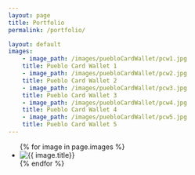 ```yaml
---
layout: page
title: Portfolio
permalink: /portfolio/

layout: default
images:
	- image_path: /images/puebloCardWallet/pcw1.jpg
    title: Pueblo Card Wallet 1
	- image_path: /images/puebloCardWallet/pcw2.jpg
    title: Pueblo Card Wallet 2
	- image_path: /images/puebloCardWallet/pcw3.jpg
    title: Pueblo Card Wallet 3
	- image_path: /images/puebloCardWallet/pcw4.jpg
    title: Pueblo Card Wallet 4
	- image_path: /images/puebloCardWallet/pcw5.jpg
    title: Pueblo Card Wallet 5
---
```


<ul class="portfolio">
  {% for image in page.images %}
    <li><img src="{{ image.image_path }}" alt="{{ image.title}}"/></li>
  {% endfor %}
</ul>